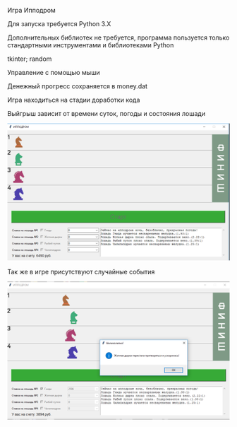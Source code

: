 Игра Ипподром

Для запуска требуется Python 3.X

Дополнительных библиотек не требуется, программа пользуется только стандартными инструментами и библиотеками Python

tkinter; random

Управление с помощью мыши

Денежный прогресс сохраняется в money.dat

Игра находиться на стадии доработки кода

Выйгрыш зависит от времени суток, погоды и состояния лошади

![Иллюстрация к проекту](https://github.com/Crash642/ipodrom_py/blob/screenshots/ipodrom1.png)


Так же в игре присутствуют случайные события

![Иллюстрация к проекту](https://github.com/Crash642/ipodrom_py/blob/screenshots/ipodrom2.png)
